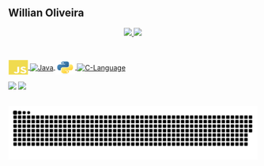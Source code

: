 ## Willian Oliveira
<div align="center">
  <a href="https://github.com/WillianOliveir1">
  <img height="180em" src="https://github-readme-stats.vercel.app/api?username=WillianOliveir1&show_icons=true&theme=dracula&include_all_commits=true&count_private=true"/>
 <img height="180em" src="https://github-readme-stats.vercel.app/api/top-langs/?username=rafaballerini&layout=compact&langs_count=7&theme=dracula"/>
    
  ##
 </div>
<div style="display: inline_block"><br>
  <img align="center" alt="JavaScript" height="30" width="40" src="https://raw.githubusercontent.com/devicons/devicon/master/icons/javascript/javascript-plain.svg">
  <img align="center" alt="Java" height="30" width="40" src="https://cdn.jsdelivr.net/gh/devicons/devicon/icons/java/java-original-wordmark.svg">
  <img align="center" alt="Python" height="30" width="40" src="https://raw.githubusercontent.com/devicons/devicon/master/icons/python/python-original.svg">
  <img align="center" alt="C-Language" height="30" width="40" src="https://cdn.jsdelivr.net/gh/devicons/devicon/icons/c/c-original.svg">

</div>
<div> 
  
  <a href = "mailto:williano@id.uff.br"><img src="https://img.shields.io/badge/-Gmail-%23333?style=for-the-badge&logo=gmail&logoColor=white" target="_blank"></a>
  <a href="https://www.linkedin.com/in/willian-oliveira-83a0a9116/" target="_blank"><img src="https://img.shields.io/badge/-LinkedIn-%230077B5?style=for-the-badge&logo=linkedin&logoColor=white" target="_blank"></a> 
  ##
  ![Snake animation](https://github.com/WillianOliveir1/WillianOliveir1-/blob/output/github-contribution-grid-snake.svg)

</div>
